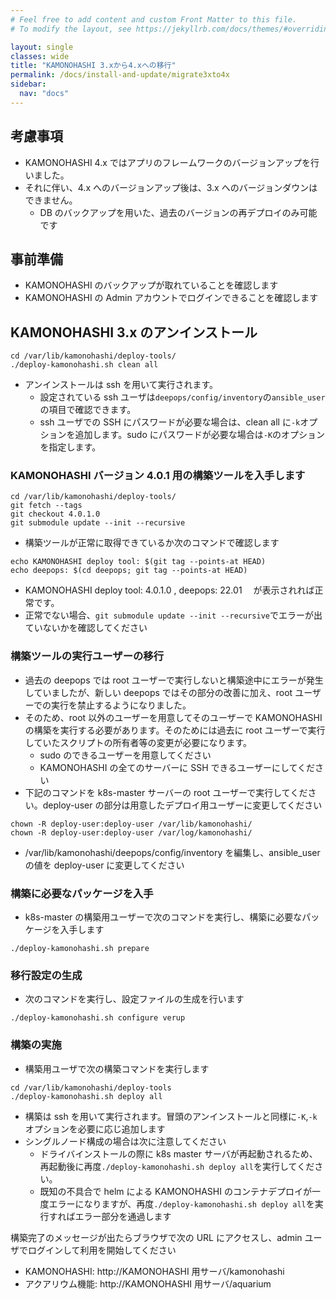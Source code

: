 ```yaml
---
# Feel free to add content and custom Front Matter to this file.
# To modify the layout, see https://jekyllrb.com/docs/themes/#overriding-theme-defaults

layout: single
classes: wide
title: "KAMONOHASHI 3.xから4.xへの移行"
permalink: /docs/install-and-update/migrate3xto4x
sidebar:
  nav: "docs"
---
```


## 考慮事項

- KAMONOHASHI 4.x ではアプリのフレームワークのバージョンアップを行いました。
- それに伴い、4.x へのバージョンアップ後は、3.x へのバージョンダウンはできません。
  - DB のバックアップを用いた、過去のバージョンの再デプロイのみ可能です

## 事前準備

- KAMONOHASHI のバックアップが取れていることを確認します
- KAMONOHASHI の Admin アカウントでログインできることを確認します

## KAMONOHASHI 3.x のアンインストール

```
cd /var/lib/kamonohashi/deploy-tools/
./deploy-kamonohashi.sh clean all
```

- アンインストールは ssh を用いて実行されます。
  - 設定されている ssh ユーザは`deepops/config/inventory`の`ansible_user`の項目で確認できます。
  - ssh ユーザでの SSH にパスワードが必要な場合は、clean all に`-k`オプションを追加します。sudo にパスワードが必要な場合は`-K`のオプションを指定します。

### KAMONOHASHI バージョン 4.0.1 用の構築ツールを入手します

```
cd /var/lib/kamonohashi/deploy-tools/
git fetch --tags
git checkout 4.0.1.0
git submodule update --init --recursive
```

- 構築ツールが正常に取得できているか次のコマンドで確認します

```
echo KAMONOHASHI deploy tool: $(git tag --points-at HEAD)
echo deepops: $(cd deepops; git tag --points-at HEAD)
```

- KAMONOHASHI deploy tool: 4.0.1.0 , deepops: 22.01 　が表示されれば正常です。
- 正常でない場合、`git submodule update --init --recursive`でエラーが出ていないかを確認してください

### 構築ツールの実行ユーザーの移行

- 過去の deepops では root ユーザーで実行しないと構築途中にエラーが発生していましたが、新しい deepops ではその部分の改善に加え、root ユーザーでの実行を禁止するようになりました。
- そのため、root 以外のユーザーを用意してそのユーザーで KAMONOHASHI の構築を実行する必要があります。そのためには過去に root ユーザーで実行していたスクリプトの所有者等の変更が必要になります。
  - sudo のできるユーザーを用意してください
  - KAMONOHASHI の全てのサーバーに SSH できるユーザーにしてください
- 下記のコマンドを k8s-master サーバーの root ユーザーで実行してください。deploy-user の部分は用意したデプロイ用ユーザーに変更してください

```
chown -R deploy-user:deploy-user /var/lib/kamonohashi/
chown -R deploy-user:deploy-user /var/log/kamonohashi/
```

- /var/lib/kamonohashi/deepops/config/inventory を編集し、ansible_user の値を deploy-user に変更してください

### 構築に必要なパッケージを入手

- k8s-master の構築用ユーザーで次のコマンドを実行し、構築に必要なパッケージを入手します

```
./deploy-kamonohashi.sh prepare
```

### 移行設定の生成

- 次のコマンドを実行し、設定ファイルの生成を行います

```
./deploy-kamonohashi.sh configure verup
```

### 構築の実施

- 構築用ユーザで次の構築コマンドを実行します

```
cd /var/lib/kamonohashi/deploy-tools
./deploy-kamonohashi.sh deploy all
```

- 構築は ssh を用いて実行されます。冒頭のアンインストールと同様に`-K`,`-k`オプションを必要に応じ追加します
- シングルノード構成の場合は次に注意してください
  - ドライバインストールの際に k8s master サーバが再起動されるため、再起動後に再度`./deploy-kamonohashi.sh deploy all`を実行してください。
  - 既知の不具合で helm による KAMONOHASHI のコンテナデプロイが一度エラーになりますが、再度`./deploy-kamonohashi.sh deploy all`を実行すればエラー部分を通過します

構築完了のメッセージが出たらブラウザで次の URL にアクセスし、admin ユーザでログインして利用を開始してください

- KAMONOHASHI: http://KAMONOHASHI 用サーバ/kamonohashi
- アクアリウム機能: http://KAMONOHASHI 用サーバ/aquarium
